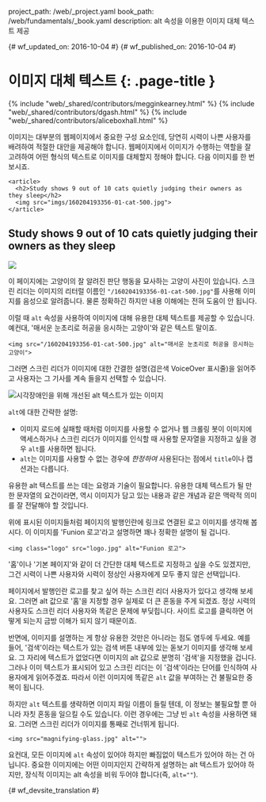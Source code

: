 project_path: /web/_project.yaml
book_path: /web/fundamentals/_book.yaml
description: alt 속성을 이용한 이미지 대체 텍스트 제공


{# wf_updated_on: 2016-10-04 #}
{# wf_published_on: 2016-10-04 #}

# 이미지 대체 텍스트 {: .page-title }

{% include "web/_shared/contributors/megginkearney.html" %}
{% include "web/_shared/contributors/dgash.html" %}
{% include "web/_shared/contributors/aliceboxhall.html" %}



이미지는 대부분의 웹페이지에서 중요한 구성 요소인데, 당연히 시력이 나쁜 사용자를
배려하여 적절한 대안을 제공해야 합니다. 웹페이지에서
이미지가 수행하는 역할을 잘 고려하여 어떤 형식의 텍스트로 이미지를 대체할지 정해야 합니다.
다음 이미지를 한 번 보시죠.

    <article>
      <h2>Study shows 9 out of 10 cats quietly judging their owners as they sleep</h2>
      <img src="imgs/160204193356-01-cat-500.jpg">
    </article>

<article>
  <h2>Study shows 9 out of 10 cats quietly judging their owners as they sleep</h2>
  <img src="imgs/160204193356-01-cat-500.jpg">
</article>

이 페이지에는 고양이의 잘 알려진 판단 행동을 묘사하는
고양이 사진이 있습니다. 스크린 리더는 이미지의 리터럴 이름인
`"/160204193356-01-cat-500.jpg"`를 사용해 이미지를 음성으로 알려줍니다. 물론 정확하긴 하지만 내용 이해에는 전혀
도움이 안 됩니다.

이럴 때 `alt` 속성을 사용하여 이미지에 대해 유용한
대체 텍스트를 제공할 수 있습니다. 예컨대, '매서운 눈초리로 허공을 응시하는 고양이'와 같은 텍스트 말이죠.

    <img src="/160204193356-01-cat-500.jpg" alt="매서운 눈초리로 허공을 응시하는 고양이">

그러면 스크린 리더가 이미지에 대한 간결한 설명(검은색
VoiceOver 표시줄)을 읽어주고 사용자는 그 기사를
계속 들을지 선택할 수 있습니다.

![시각장애인을 위해 개선된 alt 텍스트가 있는 이미지](imgs/funioncat2.png)

`alt`에 대한 간략한 설명:

 - 이미지 로드에 실패할 때처럼 이미지를 사용할 수 없거나
   웹 크롤링 봇이 이미지에 액세스하거나 스크린 리더가 이미지를 인식할 때 사용할 문자열을 지정하고 싶을 경우
   `alt`를 사용하면 됩니다.
 - `alt`는 이미지를 사용할 수 없는 경우에 *한정하여* 사용된다는
   점에서 `title`이나 캡션과는 다릅니다.

유용한 alt 텍스트를 쓰는 데는 요령과 기술이 필요합니다. 유용한 대체 텍스트가 될 만한
문자열의 요건이라면, 역시 이미지가 담고 있는 내용과 같은 개념과 같은 맥락적 의미를 잘
전달해야 할 것입니다.

위에 표시된 이미지들처럼 페이지의 발행인란에 링크로 연결된 로고 이미지를 생각해 봅시다.
이 이미지를 'Funion 로고'라고 설명하면 꽤나 정확한 설명이 될 겁니다.

    <img class="logo" src="logo.jpg" alt="Funion 로고">

'홈'이나 '기본 페이지'와 같이 더 간단한 대체 텍스트로
지정하고 싶을 수도 있겠지만, 그건 시력이 나쁜 사용자와 시력이 정상인 사용자에게 모두 좋지 않은 선택입니다.

페이지에서 발행인란 로고를 찾고 싶어 하는 스크린 리더 사용자가 있다고 생각해 보세요.
그러면 alt 값으로 '홈'을 지정할 경우 실제로 더 큰 혼동을
주게 되겠죠. 정상 시력의 사용자도 스크린 리더 사용자와 똑같은 문제에 부딪힙니다.
사이트 로고를 클릭하면 어떻게 되는지 금방 이해가 되지 않기 때문이죠.

반면에, 이미지를 설명하는 게 항상 유용한 것만은 아니라는 점도 염두에 두세요. 예를 들어,
'검색'이라는 텍스트가 있는 검색 버튼 내부에 있는 돋보기 이미지를
생각해 보세요. 그 자리에 텍스트가 없었다면 이미지의 alt 값으로 분명히
'검색'을 지정했을 겁니다. 그러나 이미 텍스트가 표시되어 있고
스크린 리더는 이 '검색'이라는 단어를 인식하여 사용자에게 읽어주겠죠. 따라서 이런 이미지에 똑같은 `alt` 값을 부여하는 건
불필요한 중복이 됩니다.

하지만 `alt` 텍스트를 생략하면 이미지 파일 이름이
들릴 텐데, 이 정보는 불필요할 뿐 아니라 자칫 혼동을 일으킬 수도 있습니다. 이런
경우에는 그냥 빈 `alt` 속성을 사용하면 돼요. 그러면 스크린 리더가
이미지를 통째로 건너뛰게 됩니다.

    <img src="magnifying-glass.jpg" alt="">

요컨대, 모든 이미지에 `alt` 속성이 있어야 하지만 빠짐없이 텍스트가 있어야 하는 건
아닙니다. 중요한 이미지에는 어떤 이미지인지 간략하게 설명하는 alt 텍스트가 있어야 하지만,
장식적 이미지는 alt
속성을 비워 두어야 합니다(즉, `alt=""`).


{# wf_devsite_translation #}
